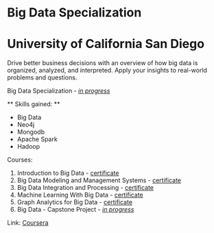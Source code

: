 # Big Data Specialization #
# University of California San Diego #

Drive better business decisions with an overview of how big data is organized, analyzed, and interpreted. Apply your insights to real-world problems and questions.

Big Data Specialization - [_in progress_]()

** Skills gained: **
* Big Data
* Neo4j
* Mongodb
* Apache Spark
* Hadoop

Courses:
1. Introduction to Big Data - [certificate](https://www.coursera.org/account/accomplishments/certificate/N7628QE272W2)
2. Big Data Modeling and Management Systems - [certificate](https://www.coursera.org/account/accomplishments/certificate/H8KS9AWLPMZ2)
3. Big Data Integration and Processing - [certificate](https://www.coursera.org/account/accomplishments/certificate/NBLE4AAVRK7V)
4. Machine Learning With Big Data - [certificate](https://www.coursera.org/account/accomplishments/certificate/2MYXUYK2MF7S)
5. Graph Analytics for Big Data - [certificate](https://www.coursera.org/account/accomplishments/certificate/EUT7SGG3P4R5)
6. Big Data - Capstone Project - [_in progress_]()

 Link: [Coursera](https://www.coursera.org/specializations/bigdata)


